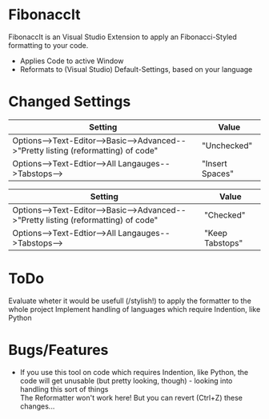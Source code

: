 # FibonaccIt


FibonaccIt is an Visual Studio Extension to apply an Fibonacci-Styled formatting to your code.
  - Applies Code to active Window
  - Reformats to (Visual Studio) Default-Settings, based on your language
  
# Changed Settings
| Setting | Value |
| ------ | ------ |
|  Options-->Text-Editor-->Basic-->Advanced-->"Pretty listing (reformatting) of code" | "Unchecked" |
|  Options-->Text-Edtior-->All Langauges-->Tabstops--> | "Insert Spaces"  |
  


| Setting | Value |
| ------ | ------ |
|  Options-->Text-Editor-->Basic-->Advanced-->"Pretty listing (reformatting) of code" | "Checked" |
|  Options-->Text-Edtior-->All Langauges-->Tabstops--> | "Keep Tabstops"  |


# ToDo
Evaluate wheter it would be usefull (/stylish!) to apply the formatter to the whole project
Implement handling of languages which require Indention, like Python

# Bugs/Features
  - If you use this tool on code which requires Indention, like Python, the code will get unusable (but pretty looking, though) - looking into handling this sort of things  
    The Reformatter won't work here! But you can revert (Ctrl+Z) these changes...
